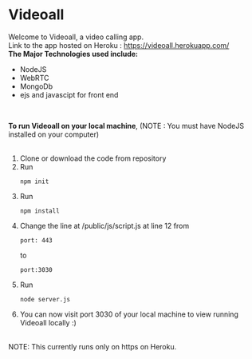 # Videoall
Welcome to Videoall, a video calling app. </br>
Link to the app hosted on Heroku : https://videoall.herokuapp.com/  </br>
<strong>The Major Technologies used include:</strong> </br>
<ul>
<li>NodeJS</li>
<li>WebRTC</li>
<li>MongoDb</li>
<li>ejs and javascipt for front end</li>
</ul>
</br>

<strong>To run Videoall on your local machine</strong>,  (NOTE : You must have NodeJS installed on your computer)
<ol>  </br>
<li>Clone or download the code from repository</li>

<li>Run 
  
```
npm init
```
  
</li>
<li>Run
  
```
npm install
```
  
 </li>
<li>Change the line at /public/js/script.js at line 12 from
  
```
port: 443
```
  
to 
  
```
port:3030
```
  
</li>
<li>
Run 
  
```
node server.js
```
  
</li>
<li>
You can now visit port 3030 of your local machine to view running Videoall locally :)
</li>
</ol>
</br>
NOTE: This currently runs only on https on Heroku.
